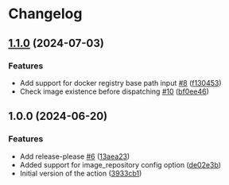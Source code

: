 # Changelog

## [1.1.0](https://github.com/prefapp/action-make-state-repos-dispatches/compare/v1.0.0...v1.1.0) (2024-07-03)


### Features

* Add support for docker registry base path input [#8](https://github.com/prefapp/action-make-state-repos-dispatches/issues/8) ([f130453](https://github.com/prefapp/action-make-state-repos-dispatches/commit/f13045344ea795ee7ae97637e2e4f232ac04f9c3))
* Check image existence before dispatching [#10](https://github.com/prefapp/action-make-state-repos-dispatches/issues/10) ([bf0ee46](https://github.com/prefapp/action-make-state-repos-dispatches/commit/bf0ee463c04dc10ad23d3f7d72cd7f2959a9b9cb))

## 1.0.0 (2024-06-20)

### Features

- Add release-please
  [#6](https://github.com/prefapp/action-make-state-repos-dispatches/issues/6)
  ([13aea23](https://github.com/prefapp/action-make-state-repos-dispatches/commit/13aea239bf9457fd95084eb7806dbe55ebc78b86))
- Added support for image_repository config option
  ([de02e3b](https://github.com/prefapp/action-make-state-repos-dispatches/commit/de02e3b30333f7e370bc38b636c57c64d64b3f9f))
- Initial version of the action
  ([3933cb1](https://github.com/prefapp/action-make-state-repos-dispatches/commit/3933cb144ea8a211718cc3288a06106992356d51))
